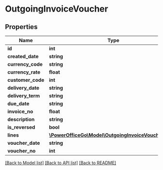 # OutgoingInvoiceVoucher

## Properties
Name | Type | Description | Notes
------------ | ------------- | ------------- | -------------
**id** | **int** |  | [optional] 
**created_date** | **string** |  | [optional] 
**currency_code** | **string** |  | [optional] 
**currency_rate** | **float** |  | [optional] 
**customer_code** | **int** |  | [optional] 
**delivery_date** | **string** |  | [optional] 
**delivery_term** | **string** |  | [optional] 
**due_date** | **string** |  | [optional] 
**invoice_no** | **float** |  | [optional] 
**description** | **string** |  | [optional] 
**is_reversed** | **bool** |  | [optional] 
**lines** | [**\PowerOfficeGo\Model\OutgoingInvoiceVoucherLine[]**](OutgoingInvoiceVoucherLine.md) |  | [optional] 
**voucher_date** | **string** |  | [optional] 
**voucher_no** | **int** |  | [optional] 

[[Back to Model list]](../README.md#documentation-for-models) [[Back to API list]](../README.md#documentation-for-api-endpoints) [[Back to README]](../README.md)


